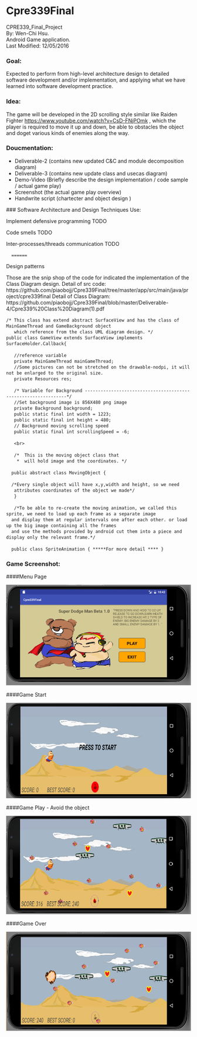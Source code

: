 # Cpre339Final
CPRE339_Final_Project
<br>By: Wen-Chi Hsu.
<br>Android Game application.
<br>Last Modified: 12/05/2016

### Goal:
   Expected to perform from high-level architecture design to detailed software development and/or implementation, and applying what we have learned into software development practice. 

### Idea:
   The game will be developed in the 2D scrolling style similar like Raiden Fighter https://www.youtube.com/watch?v=CsD-FNjPOmk , which the player is required to move it up and down, be able to obstacles the object and doget various kinds of enemies along the way.
   
### Doucmentation:
<ul>
  <li>Deliverable-2 (contains new updated C&C and module decomposition diagram)</li>
  <li>Deliverable-3 (contains new update class and usecas diagram)</li>
  <li>Demo-Video (Briefly describe the design implementation / code sample / actual game play)</li>
  <li>Screenshot (the actual game play overview)</li>
  <li>Handwrite script (chartecter and object design )</li>
</ul> 
### Software Architecture and Design Techniques Use:

Implement defensive programming
      TODO

Code smells
      TODO
      
Inter-processes/threads communication
      TODO
      
      ======
Design patterns <br>

  <p>   Those are the snip shop of the code for indicated the implementation of the Class Diagram design.
     Detail of src code: https://github.com/piaobojj/Cpre339Final/tree/master/app/src/main/java/project/cpre339final
     Detail of Class Diagram: https://github.com/piaobojj/Cpre339Final/blob/master/Deliverable-4/Cpre339%20Class%20Diagram(1).pdf </p>
      
    /* This class has extend abstract SurfaceView and has the class of MainGameThread and GameBackground object 
       which reference from the class UML diagram design. */  
    public class GameView extends SurfaceView implements SurfaceHolder.Callback{
       
       //reference variable
       private MainGameThread mainGameThread;
       //Some pictures can not be stretched on the drawable-nodpi, it will not be enlarged to the original size.
       private Resources res;

       /* Variable for Background ---------------------------------------------------------------*/
       //Set background image is 856X480 png image
       private Background background;
       public static final int width = 1223;
       public static final int height = 480;
       // Background moving scrolling speed
       public static final int scrollingSpeed = -6;
       
       <br>
       
       /*  This is the moving object class that 
        *  will hold image and the coordinates. */
     
      public abstract class MovingObject {

      /*Every single object will have x,y,width and height, so we need
       attributes coordinates of the object we made*/
       }
       
       /*To be able to re-create the moving animation, we called this sprite, we need to load up each frame as a separate image
      and display them at regular intervals one after each other. or load up the big image containing all the frames
      and use the methods provided by android cut them into a piece and display only the relevant frame.*/

      public class SpriteAnimation { *****For more detail **** }
       
       
     


### Game Screenshot:

####Menu Page

![alt text](https://github.com/piaobojj/Cpre339Final/blob/master/Screenshot/screen1.png "Logo Title Text 1")

####Game Start

![alt text](https://github.com/piaobojj/Cpre339Final/blob/master/Screenshot/screen2.png "Logo Title Text 1")

####Game Play - Avoid the object

![alt text](https://github.com/piaobojj/Cpre339Final/blob/master/Screenshot/screen3.png "Logo Title Text 1")

####Game Over

![alt text](https://github.com/piaobojj/Cpre339Final/blob/master/Screenshot/screen4.png "Logo Title Text 1")



